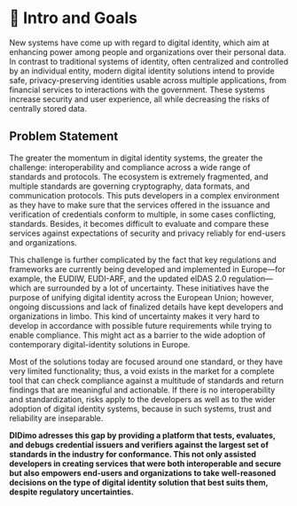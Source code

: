 <!--
SPDX-FileCopyrightText: 2024 Puria Nafisi Azizi
SPDX-FileCopyrightText: 2024 Puria Nafisi Azizi 
SPDX-FileCopyrightText: 2024 The Forkbomb Company

SPDX-License-Identifier: CC-BY-NC-SA-4.0
-->

# 🎯 Intro and Goals

New systems have come up with regard to digital identity, which aim at enhancing power among people and organizations over their personal data. In contrast to traditional systems of identity, often centralized and controlled by an individual entity, modern digital identity solutions intend to provide safe, privacy-preserving identities usable across multiple applications, from financial services to interactions with the government. These systems increase security and user experience, all while decreasing the risks of centrally stored data.

## Problem Statement

The greater the momentum in digital identity systems, the greater the challenge: interoperability and compliance across a wide range of standards and protocols. The ecosystem is extremely fragmented, and multiple standards are governing cryptography, data formats, and communication protocols. This puts developers in a complex environment as they have to make sure that the services offered in the issuance and verification of credentials conform to multiple, in some cases conflicting, standards. Besides, it becomes difficult to evaluate and compare these services against expectations of security and privacy reliably for end-users and organizations.

This challenge is further complicated by the fact that key regulations and frameworks are currently being developed and implemented in Europe—for example, the EUDIW, EUDI-ARF, and the updated eIDAS 2.0 regulation—which are surrounded by a lot of uncertainty. These initiatives have the purpose of unifying digital identity across the European Union; however, ongoing discussions and lack of finalized details have kept developers and organizations in limbo. This kind of uncertainty makes it very hard to develop in accordance with possible future requirements while trying to enable compliance. This might act as a barrier to the wide adoption of contemporary digital-identity solutions in Europe.

Most of the solutions today are focused around one standard, or they have very limited functionality; thus, a void exists in the market for a complete tool that can check compliance against a multitude of standards and return findings that are meaningful and actionable. If there is no interoperability and standardization, risks apply to the developers as well as to the wider adoption of digital identity systems, because in such systems, trust and reliability are inseparable.

**DIDimo adresses this gap by providing a platform that tests, evaluates, and debugs credential issuers and verifiers against the largest set of standards in the industry for conformance. This not only assisted developers in creating services that were both interoperable and secure but also empowers end-users and organizations to take well-reasoned decisions on the type of digital identity solution that best suits them, despite regulatory uncertainties.**
